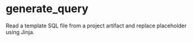 # generate_query

Read a template SQL file from a project artifact and replace placeholder using Jinja.